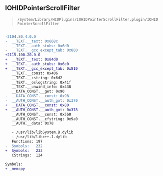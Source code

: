 ## IOHIDPointerScrollFilter

> `/System/Library/HIDPlugins/IOHIDPointerScrollFilter.plugin/IOHIDPointerScrollFilter`

```diff

-2104.80.4.0.0
-  __TEXT.__text: 0x868c
-  __TEXT.__auth_stubs: 0x6d0
-  __TEXT.__gcc_except_tab: 0x800
+2115.100.20.0.0
+  __TEXT.__text: 0x84d0
+  __TEXT.__auth_stubs: 0x6e0
+  __TEXT.__gcc_except_tab: 0x810
   __TEXT.__const: 0x406
   __TEXT.__cstring: 0x6d2
   __TEXT.__oslogstring: 0x41f
   __TEXT.__unwind_info: 0x438
   __DATA_CONST.__got: 0x90
-  __DATA_CONST.__const: 0x98
-  __AUTH_CONST.__auth_got: 0x370
+  __DATA_CONST.__const: 0x80
+  __AUTH_CONST.__auth_got: 0x378
   __AUTH_CONST.__const: 0x5b0
   __AUTH_CONST.__cfstring: 0x9a0
   __AUTH.__data: 0x78

   - /usr/lib/libSystem.B.dylib
   - /usr/lib/libc++.1.dylib
   Functions: 197
-  Symbols:   232
+  Symbols:   233
   CStrings:  124
 
Symbols:
+ _memcpy

```
